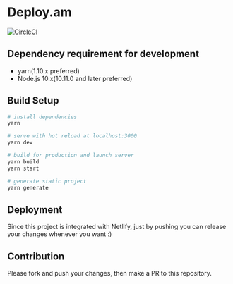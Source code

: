 # Deploy.am

[![CircleCI](https://img.shields.io/circleci/project/github/RedSparr0w/node-csgo-parser.svg)](https://circleci.com/gh/deploy-am/deploy.am)

## Dependency requirement for development
- yarn(1.10.x preferred)
- Node.js 10.x(10.11.0 and later preferred)

## Build Setup

``` bash
# install dependencies
yarn

# serve with hot reload at localhost:3000
yarn dev

# build for production and launch server
yarn build
yarn start

# generate static project
yarn generate
```

## Deployment

Since this project is integrated with Netlify, just by pushing you can release your changes whenever you want :)

## Contribution

Please fork and push your changes, then make a PR to this repository.

